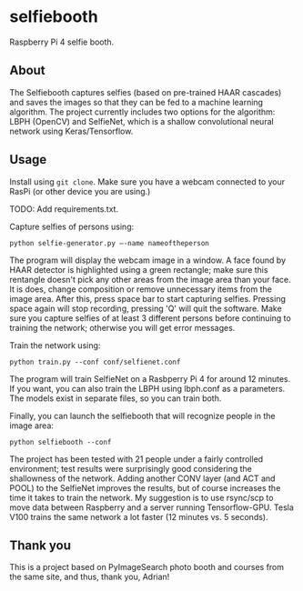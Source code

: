# selfiebooth
Raspberry Pi 4 selfie booth.

## About
The Selfiebooth captures selfies (based on pre-trained HAAR cascades) and saves the images so that they can be fed to a machine learning algorithm. The project currently includes two options for the algorithm: LBPH (OpenCV) and SelfieNet, which is a shallow convolutional neural network using Keras/Tensorflow.  

## Usage
Install using `git clone`. Make sure you have a webcam connected to your RasPi (or other device you are using.)

TODO: Add requirements.txt.

Capture selfies of persons using:
```
python selfie-generator.py –-name nameoftheperson
```

The program will display the webcam image in a window. A face found by HAAR detector is highlighted using a green rectangle; make sure this rentangle doesn't pick any other areas from the image area than your face. It is does, change composition or remove unnecessary items from the image area. After this, press space bar to start capturing selfies. Pressing space again will stop recording, pressing 'Q' will quit the software. Make sure you capture selfies of at least 3 different persons before continuing to training the network; otherwise you will get error messages.

Train the network using:
```
python train.py --conf conf/selfienet.conf
```

The program will train SelfieNet on a Rasbperry Pi 4 for around 12 minutes. If you want, you can also train the LBPH using lbph.conf as a parameters. The models exist in separate files, so you can train both.

Finally, you can launch the selfiebooth that will recognize people in the image area:
```
python selfiebooth --conf
```

The project has been tested with 21 people under a fairly controlled environment; test results were surprisingly good considering the shallowness of the network. Adding another CONV layer (and ACT and POOL) to the SelfieNet improves the results, but of course increases the time it takes to train the network. My suggestion is to use rsync/scp to move data between Raspberry and a server running Tensorflow-GPU. Tesla V100 trains the same network a lot faster (12 minutes vs. 5 seconds).

## Thank you
This is a project based on PyImageSearch photo booth and courses from the same site, and thus, thank you, Adrian!
